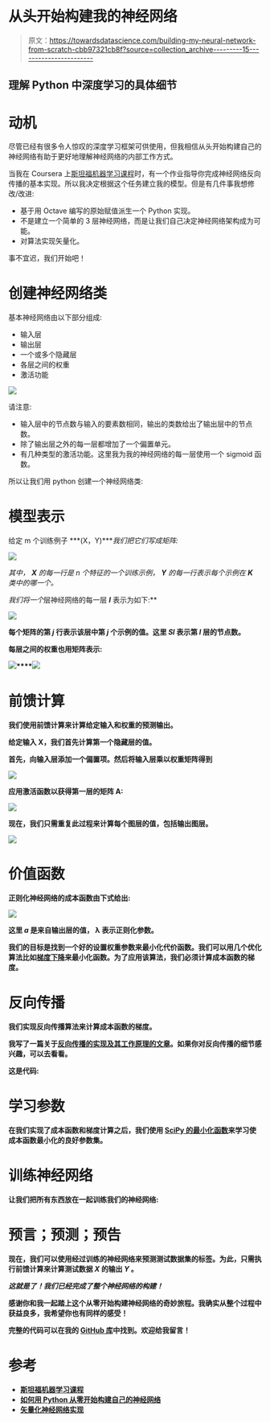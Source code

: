 # 从头开始构建我的神经网络

> 原文：<https://towardsdatascience.com/building-my-neural-network-from-scratch-cbb97321cb8f?source=collection_archive---------15----------------------->

## 理解 Python 中深度学习的具体细节

# 动机

尽管已经有很多令人惊叹的深度学习框架可供使用，但我相信从头开始构建自己的神经网络有助于更好地理解神经网络的内部工作方式。

当我在 Coursera 上[斯坦福机器学习课程](https://www.coursera.org/learn/machine-learning)时，有一个作业指导你完成神经网络反向传播的基本实现。所以我决定根据这个任务建立我的模型。但是有几件事我想修改/改进:

*   基于用 Octave 编写的原始赋值派生一个 Python 实现。
*   不是建立一个简单的 3 层神经网络，而是让我们自己决定神经网络架构成为可能。
*   对算法实现矢量化。

事不宜迟，我们开始吧！

# 创建神经网络类

基本神经网络由以下部分组成:

*   输入层
*   输出层
*   一个或多个隐藏层
*   各层之间的权重
*   激活功能

![](img/97f13279ffda32dd2d7ab086c5e58fb1.png)

请注意:

*   输入层中的节点数与输入的要素数相同，输出的类数给出了输出层中的节点数。
*   除了输出层之外的每一层都增加了一个偏置单元。
*   有几种类型的激活功能。这里我为我的神经网络的每一层使用一个 sigmoid 函数。

所以让我们用 python 创建一个神经网络类:

# 模型表示

给定 m 个训练例子 ***(X，Y)****我们把它们写成矩阵:*

*![](img/0031a70b679b87f6662e328303a447e2.png)*

*其中， ***X*** 的每一行是 n 个特征的一个训练示例， ***Y*** 的每一行表示每个示例在 ***K*** 类中的哪一个。*

*我们将一个*层神经网络的每一层 ***l*** 表示为如下:**

**![](img/c08e7026bf31d030bdf85b9cc863a173.png)**

**每个矩阵的第 ***j*** 行表示该层中第 ***j*** 个示例的值。这里 ***Sl*** 表示第 ***l*** 层的节点数。**

**每层之间的权重也用矩阵表示:**

**![](img/e1723730b3d163e985ab362a8cc02bd3.png)****![](img/689cac0743343764e97e6e205b2656e2.png)**

# **前馈计算**

**我们使用前馈计算来计算给定输入和权重的预测输出。**

**给定输入 X，我们首先计算第一个隐藏层的值。**

**首先，向输入层添加一个偏置项。然后将输入层乘以权重矩阵得到**

**![](img/41033bb5c99aaafb375bdf02526d1f0a.png)**

**应用激活函数以获得第一层的矩阵 A:**

**![](img/fb903c9a257da33005b74dc8b2a9c61d.png)**

**现在，我们只需重复此过程来计算每个图层的值，包括输出图层。**

**![](img/4f59a484e90b48765e8535545c8c4d5b.png)**

# **价值函数**

**正则化神经网络的成本函数由下式给出:**

**![](img/d9cea26b72be2471a3ca460c38daa262.png)**

**这里 ***a*** 是来自输出层的值， **λ** 表示正则化参数。**

**我们的目标是找到一个好的设置权重参数来最小化代价函数。我们可以用几个优化算法比如[梯度下降](https://en.wikipedia.org/wiki/Gradient_descent)来最小化函数。为了应用该算法，我们必须计算成本函数的梯度。**

# **反向传播**

**我们实现反向传播算法来计算成本函数的梯度。**

**我写了一篇关于[反向传播的实现及其工作原理的文章](https://medium.com/@b06201018/how-backpropagation-works-d1bac48ca90)。如果你对反向传播的细节感兴趣，可以去看看。**

**这是代码:**

# **学习参数**

**在我们实现了成本函数和梯度计算之后，我们使用 [SciPy 的最小化函数](https://docs.scipy.org/doc/scipy/reference/generated/scipy.optimize.minimize.html)来学习使成本函数最小化的良好参数集。**

# **训练神经网络**

**让我们把所有东西放在一起训练我们的神经网络:**

# **预言；预测；预告**

**现在，我们可以使用经过训练的神经网络来预测测试数据集的标签。为此，只需执行前馈计算来计算测试数据 ***X*** 的输出 ***Y*** 。**

*****这就是了！我们已经完成了整个神经网络的构建！*****

**感谢你和我一起踏上这个从零开始构建神经网络的奇妙旅程。我确实从整个过程中获益良多，我希望你也有同样的感受！**

**完整的代码可以在我的 [GitHub 库](https://github.com/1999ADEK/NN-from-scratch.git)中找到。欢迎给我留言！**

# **参考**

*   **[斯坦福机器学习课程](https://www.coursera.org/learn/machine-learning)**
*   **[如何用 Python 从零开始构建自己的神经网络](/how-to-build-your-own-neural-network-from-scratch-in-python-68998a08e4f6)**
*   **[矢量化神经网络实现](https://gist.github.com/andr0idsensei/92dd7e54a029242690555e84dca93efd)**